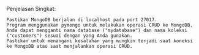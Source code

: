 Penjelasan Singkat:

    Pastikan MongoDB berjalan di localhost pada port 27017.
    Program menggunakan pymongo untuk melakukan operasi CRUD ke MongoDB.
    Anda dapat mengganti nama database ("mydatabase") dan nama koleksi ("customers") sesuai dengan yang Anda gunakan.
    Pastikan untuk menangani kesalahan yang mungkin terjadi saat koneksi ke MongoDB atau saat menjalankan operasi CRUD.